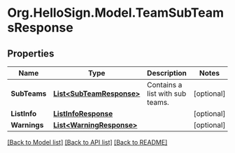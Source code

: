 # Org.HelloSign.Model.TeamSubTeamsResponse

## Properties

Name | Type | Description | Notes
------------ | ------------- | ------------- | -------------
**SubTeams** | [**List&lt;SubTeamResponse&gt;**](SubTeamResponse.md) |  Contains a list with sub teams.  | [optional] 
**ListInfo** | [**ListInfoResponse**](ListInfoResponse.md) |    | [optional] 
**Warnings** | [**List&lt;WarningResponse&gt;**](WarningResponse.md) |    | [optional] 

[[Back to Model list]](../README.md#documentation-for-models) [[Back to API list]](../README.md#documentation-for-api-endpoints) [[Back to README]](../README.md)

